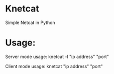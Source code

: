 # Knetcat

Simple Netcat in Python

# Usage:

Server mode usage: knetcat -l "ip address" "port"

Client mode usage: knetcat "ip address" "port"
